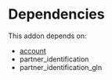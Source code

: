 # Dependencies

This addon depends on:

- [account](https://github.com/bringout/oca-ocb-accounting/tree/6e99f2e941ecad12aceb9b1f887fbe526940de95/odoo-bringout-oca-ocb-account)
- partner_identification
- partner_identification_gln
